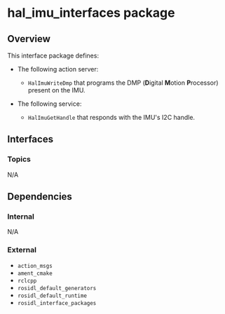 # hal_imu_interfaces package

## Overview

This interface package defines:
- The following action server:
    - `HalImuWriteDmp` that programs the DMP (**D**igital **M**otion **P**rocessor) present on the IMU.

- The following service:
    - `HalImuGetHandle` that responds with the IMU's I2C handle.

## Interfaces

### Topics

N/A

## Dependencies

### Internal

N/A

### External

- `action_msgs`
- `ament_cmake`
- `rclcpp`
- `rosidl_default_generators`
- `rosidl_default_runtime`
- `rosidl_interface_packages`

